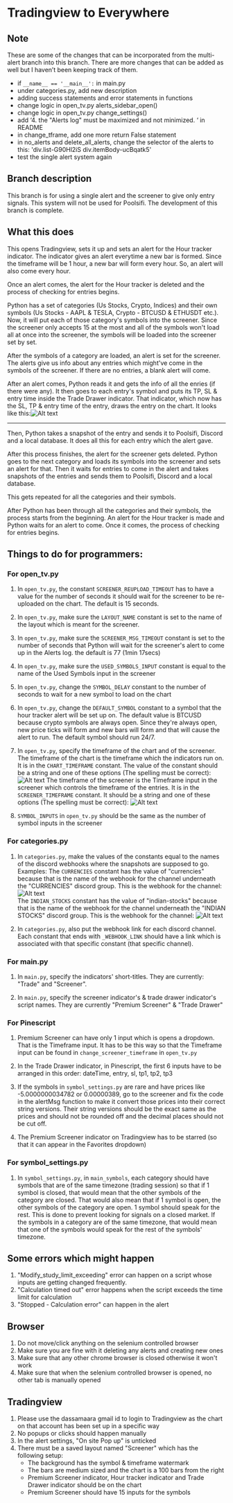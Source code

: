 
# Tradingview to Everywhere

## Note
These are some of the changes that can be incorporated from the multi-alert branch into this branch. There are more changes that can be added as well but I haven’t been keeping track of them. 

- if `__name__ == '__main__':` in main.py
- under categories.py, add new description
- adding success statements and error statements in functions
- change logic in open_tv.py alerts_sidebar_open()
- change logic in open_tv.py change_settings()
- add ‘4. the "Alerts log" must be maximized and not minimized. ‘ in README
- in change_tframe, add one more return False statement
- in no_alerts and delete_all_alerts, change the selector of the alerts to this: 'div.list-G90Hl2iS div.itemBody-ucBqatk5'
- test the single alert system again

## Branch description
This branch is for using a single alert and the screener to give only entry signals. This system will not be used for Poolsifi. The development of this branch is complete.

## What this does 
This opens Tradingview, sets it up and sets an alert for the Hour tracker indicator. The indicator gives an alert everytime a new bar is formed. Since the timeframe will be 1 hour, a new bar will form every hour. So, an alert will also come every hour.

Once an alert comes, the alert for the Hour tracker is deleted and the process of checking for entries begins.

Python has a set of categories (Us Stocks, Crypto, Indices) and their own symbols (Us Stocks - AAPL & TESLA, Crypto - BTCUSD & ETHUSDT etc.).
Now, it will put each of those category's symbols into the screener. Since the screener only accepts 15 at the most and all of the symbols won't load all at once into the screener, the symbols will be loaded into the screener set by set. 

After the symbols of a category are loaded, an alert is set for the screener. The alerts give us info about any entries which might've come in the symbols of the screener. If there are no entries, a blank alert will come.

After an alert comes, Python reads it and gets the info of all the enries (if there were any). It then goes to each entry's symbol and puts its TP, SL & entry time inside the Trade Drawer indicator. That indicator, which now has the SL, TP & entry time of the entry, draws the entry on the chart. It looks like this:![Alt text](media/entry-drawing.png)

---

Then, Python takes a snapshot of the entry and sends it to Poolsifi, Discord and a local database. It does all this for each entry which the alert gave.

After this process finishes, the alert for the screener gets deleted. Python goes to the next category and loads its symbols into the screener and sets an alert for that. Then it waits for entries to come in the alert and takes snapshots of the entries and sends them to Poolsifi, Discord and a local database.

This gets repeated for all the categories and their symbols. 

After Python has been through all the categories and their symbols, the process starts from the beginning. An alert for the Hour tracker is made and Python waits for an alert to come. Once it comes, the process of checking for entries begins.

## Things to do for programmers:

### For open_tv.py
1. In `open_tv.py`, the constant `SCREENER_REUPLOAD_TIMEOUT` has to have a value for the number of seconds it should wait for the screener to be re-uploaded on the chart. The default is 15 seconds.

2. In `open_tv.py`, make sure the `LAYOUT_NAME` constant is set to the name of the layout which is meant for the screener.

3. In `open_tv.py`, make sure the `SCREENER_MSG_TIMEOUT` constant is set to the number of seconds that Python will wait for the screener's alert to come up in the Alerts log. the default is 77 (1min 17secs)

4. In `open_tv.py`, make sure the `USED_SYMBOLS_INPUT` constant is equal to the name of the Used Symbols input in the screener

5. In `open_tv.py`, change the `SYMBOL_DELAY` constant to the number of seconds to wait for a new symbol to load on the chart

6. In `open_tv.py`, change the `DEFAULT_SYMBOL` constant to a symbol that the hour tracker alert will be set up on. The default value is BTCUSD because crypto symbols are always open. Since they're always open, new price ticks will form and new bars will form and that will cause the alert to run. The default symbol should run 24/7.

7. In `open_tv.py`, specify the timeframe of the chart and of the screener. The timeframe of the chart is the timeframe which the indicators run on. It is in the `CHART_TIMEFRAME` constant. The value of the constant should be a string and one of these options (The spelling must be correct):![Alt text](media/chart-tf.png) 
The timeframe of the screener is the Timeframe input in the screener which controls the timeframe of the entries. It is in the `SCREENER_TIMEFRAME` constant. It should be a string and one of these options (The spelling must be correct): ![Alt text](media/screener-tf.png)

8. `SYMBOL_INPUTS` in `open_tv.py` should be the same as the number of symbol inputs in the screener

### For categories.py
1. In `categories.py`, make the values of the constants equal to the names of the discord webhooks where the snapshots are supposed to go. Examples: The `CURRENCIES` constant has the value of "currencies" because that is the name of the webhook for the channel underneath the "CURRENCIES" discord group. This is the webhook for the channel: ![Alt text](media/currencies-webhook.png)  
The `INDIAN_STOCKS` constant has the value of "indian-stocks" because that is the name of the webhook for the channel underneath the "INDIAN STOCKS" discord group. This is the webhook for the channel: ![Alt text](media/in-stocks-webhook.png)

2. In `categories.py`, also put the webhook link for each discord channel. Each constant that ends with `_WEBHOOK_LINK` should have a link which is associated with that specific constant (that specific channel).

### For main.py
1. In `main.py`, specify the indicators' short-titles. They are currently: "Trade" and "Screener". 

2. In `main.py`, specify the screener indicator's & trade drawer indicator's script names. They are currently "Premium Screener" & "Trade Drawer"

### For Pinescript
1. Premium Screener can have only 1 input which is opens a dropdown. That is the Timeframe input. It has to be this way so that the Timeframe input can be found in `change_screener_timeframe` in `open_tv.py`

2. In the Trade Drawer indicator, in Pinescript, the first 6 inputs have to be arranged in this order: dateTime, entry, sl, tp1, tp2, tp3

3. If the symbols in `symbol_settings.py` are rare and have prices like -5.0000000034782 or 0.00000389, go to the screener and fix the code in the alertMsg function to make it convert those prices into their correct string versions. Their string versions should be the exact same as the prices and should not be rounded off and the decimal places should not be cut off.

4. The Premium Screener indicator on Tradingview has to be starred (so that it can appear in the Favorites dropdown)

### For symbol_settings.py
1. In `symbol_settings.py`, in `main_symbols`, each category should have symbols that are of the same timezone (trading session) so that if 1 symbol is closed, that would mean that the other symbols of the category are closed. That would also mean that if 1 symbol is open, the other symbols of the category are open. 1 symbol should speak for the rest. This is done to prevent looking for signals on a closed market. If the symbols in a category are of the same timezone, that would mean that one of the symbols would speak for the rest of the symbols' timezone. 

## Some errors which might happen
1. "Modify_study_limit_exceeding" error can happen on a script whose inputs are getting changed frequently. 
2. "Calculation timed out" error happens when the script exceeds the time limit for calculation
3. "Stopped - Calculation error" can happen in the alert

## Browser
1. Do not move/click anything on the selenium controlled browser
2. Make sure you are fine with it deleting any alerts and creating new ones
3. Make sure that any other chrome browser is closed otherwise it won't work
4. Make sure that when the selenium controlled browser is opened, no other tab is manually opened

## Tradingview
1. Please use the dassamaara gmail id to login to Tradingview as the chart on that account has been set up in a specific way
2. No popups or clicks should happen manually
3. In the alert settings, "On site Pop up" is unticked
4. There must be a saved layout named "Screener" which has the following setup:
    - The background has the symbol & timeframe watermark
    - The bars are medium sized and the chart is a 100 bars from the right 
    - Premium Screener indicator, Hour tracker indicator and Trade Drawer indicator should be on the chart
    - Premium Screener should have 15 inputs for the symbols
    
